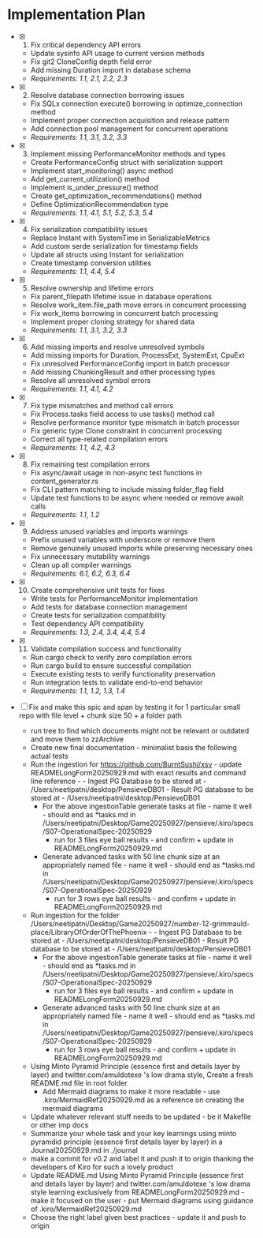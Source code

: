 # Implementation Plan

- [x] 1. Fix critical dependency API errors
  - Update sysinfo API usage to current version methods
  - Fix git2 CloneConfig depth field error
  - Add missing Duration import in database schema
  - _Requirements: 1.1, 2.1, 2.2, 2.3_

- [x] 2. Resolve database connection borrowing issues
  - Fix SQLx connection execute() borrowing in optimize_connection method
  - Implement proper connection acquisition and release pattern
  - Add connection pool management for concurrent operations
  - _Requirements: 1.1, 3.1, 3.2, 3.3_

- [x] 3. Implement missing PerformanceMonitor methods and types
  - Create PerformanceConfig struct with serialization support
  - Implement start_monitoring() async method
  - Add get_current_utilization() method
  - Implement is_under_pressure() method
  - Create get_optimization_recommendations() method
  - Define OptimizationRecommendation type
  - _Requirements: 1.1, 4.1, 5.1, 5.2, 5.3, 5.4_

- [x] 4. Fix serialization compatibility issues
  - Replace Instant with SystemTime in SerializableMetrics
  - Add custom serde serialization for timestamp fields
  - Update all structs using Instant for serialization
  - Create timestamp conversion utilities
  - _Requirements: 1.1, 4.4, 5.4_

- [x] 5. Resolve ownership and lifetime errors
  - Fix parent_filepath lifetime issue in database operations
  - Resolve work_item.file_path move errors in concurrent processing
  - Fix work_items borrowing in concurrent batch processing
  - Implement proper cloning strategy for shared data
  - _Requirements: 1.1, 3.1, 3.2, 3.3_

- [x] 6. Add missing imports and resolve unresolved symbols
  - Add missing imports for Duration, ProcessExt, SystemExt, CpuExt
  - Fix unresolved PerformanceConfig import in batch processor
  - Add missing ChunkingResult and other processing types
  - Resolve all unresolved symbol errors
  - _Requirements: 1.1, 4.1, 4.2_

- [x] 7. Fix type mismatches and method call errors
  - Fix Process.tasks field access to use tasks() method call
  - Resolve performance monitor type mismatch in batch processor
  - Fix generic type Clone constraint in concurrent processing
  - Correct all type-related compilation errors
  - _Requirements: 1.1, 4.2, 4.3_

- [x] 8. Fix remaining test compilation errors
  - Fix async/await usage in non-async test functions in content_generator.rs
  - Fix CLI pattern matching to include missing folder_flag field
  - Update test functions to be async where needed or remove await calls
  - _Requirements: 1.1, 1.2_

- [x] 9. Address unused variables and imports warnings
  - Prefix unused variables with underscore or remove them
  - Remove genuinely unused imports while preserving necessary ones
  - Fix unnecessary mutability warnings
  - Clean up all compiler warnings
  - _Requirements: 6.1, 6.2, 6.3, 6.4_

- [x] 10. Create comprehensive unit tests for fixes
  - Write tests for PerformanceMonitor implementation
  - Add tests for database connection management
  - Create tests for serialization compatibility
  - Test dependency API compatibility
  - _Requirements: 1.3, 2.4, 3.4, 4.4, 5.4_

- [x] 11. Validate compilation success and functionality
  - Run cargo check to verify zero compilation errors
  - Run cargo build to ensure successful compilation
  - Execute existing tests to verify functionality preservation
  - Run integration tests to validate end-to-end behavior
  - _Requirements: 1.1, 1.2, 1.3, 1.4_

- [ ] Fix and make this spic and span by testing it for 1 particular small repo with file level + chunk size 50 + a folder path
    - run tree to find which documents might not be relevant or outdated and move them to zzArchive
    - Create new final documentation - minimalist basis the following actual tests
    - Run the ingestion for https://github.com/BurntSushi/xsv - update READMELongForm20250929.md with exact results and command line reference - - Ingest PG Database to be stored at - /Users/neetipatni/desktop/PensieveDB01 - Result PG database to be stored at -  /Users/neetipatni/desktop/PensieveDB01
        - For the above ingestionTable generate tasks at file - name it well - should end as *tasks.md in /Users/neetipatni/Desktop/Game20250927/pensieve/.kiro/specs/S07-OperationalSpec-20250929
            - run for 3 files eye ball results - and confirm + update in READMELongForm20250929.md
        - Generate advanced tasks with 50 line chunk size at an appropriately named file - name it well - should end as *tasks.md in /Users/neetipatni/Desktop/Game20250927/pensieve/.kiro/specs/S07-OperationalSpec-20250929
            - run for 3 rows eye ball results - and confirm + update in READMELongForm20250929.md
    - Run ingestion for the folder /Users/neetipatni/Desktop/Game20250927/number-12-grimmauld-place/LibraryOfOrderOfThePhoenix - - Ingest PG Database to be stored at - /Users/neetipatni/desktop/PensieveDB01 - Result PG database to be stored at -  /Users/neetipatni/desktop/PensieveDB01
        - For the above ingestionTable generate tasks at file - name it well - should end as *tasks.md in /Users/neetipatni/Desktop/Game20250927/pensieve/.kiro/specs/S07-OperationalSpec-20250929
            - run for 3 files eye ball results - and confirm + update in READMELongForm20250929.md
        - Generate advanced tasks with 50 line chunk size at an appropriately named file - name it well - should end as *tasks.md in /Users/neetipatni/Desktop/Game20250927/pensieve/.kiro/specs/S07-OperationalSpec-20250929
            - run for 3 rows eye ball results - and confirm + update in READMELongForm20250929.md
    - Using Minto Pyramid Principle (essence first and details layer by layer) and twitter.com/amuldotexe 's low drama style, Create a fresh README.md file in root folder
        - Add Mermaid diagrams to make it more readable - use .kiro/MermaidRef20250929.md as a reference on creating the mermaid diagrams
    - Update whatever relevant stuff needs to be updated - be it Makefile or other imp docs
    - Summarize your whole task and your key learnings using minto pyramdid principle (essence first details layer by layer) in a Journal20250929.md in ./journal 
    - make a commit for v0.2 and label it and push it to origin thanking the developers of Kiro for such a lovely product
    - Update README.md Using Minto Pyramid Principle (essence first and details layer by layer) and twitter.com/amuldotexe 's low drama style learning exclusively from READMELongForm20250929.md - make it focused on the user - put Mermaid diagrams using guidance of .kiro/MermaidRef20250929.md
    - Choose the right label given best practices - update it and push to origin



    


  